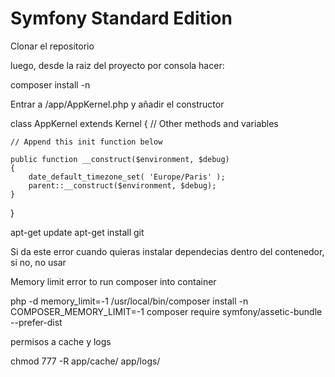 Symfony Standard Edition
========================

Clonar el repositorio

luego, desde la raiz del proyecto por consola hacer: 

composer install -n



Entrar a /app/AppKernel.php y añadir el constructor

class AppKernel extends Kernel
{
    // Other methods and variables


    // Append this init function below

    public function __construct($environment, $debug)
    {
        date_default_timezone_set( 'Europe/Paris' );
        parent::__construct($environment, $debug);
    }

}


apt-get update apt-get install git

Si da este error cuando quieras instalar dependecias dentro del contenedor, si no, no usar

Memory limit error to run composer into container

php -d memory_limit=-1 /usr/local/bin/composer install -n 
COMPOSER_MEMORY_LIMIT=-1 composer require symfony/assetic-bundle --prefer-dist


permisos a cache y logs

chmod 777 -R app/cache/ app/logs/